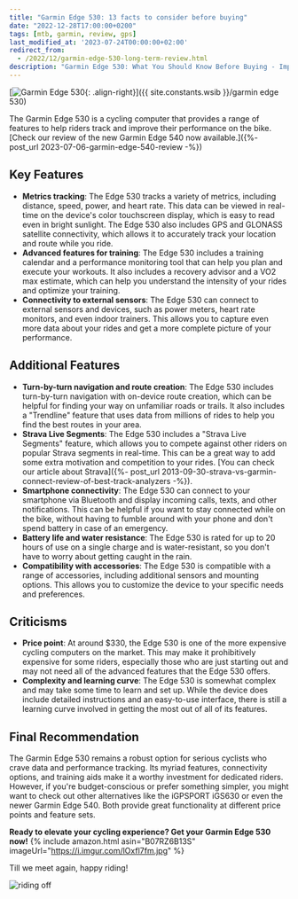 ```yaml
---
title: "Garmin Edge 530: 13 facts to consider before buying"
date: "2022-12-28T17:00:00+0200"
tags: [mtb, garmin, review, gps]
last_modified_at: '2023-07-24T00:00:00+02:00'
redirect_from:
  - /2022/12/garmin-edge-530-long-term-review.html
description: "Garmin Edge 530: What You Should Know Before Buying - Important facts and considerations to keep in mind when purchasing the Garmin Edge 530 cycling computer."
---
```


[![Garmin Edge 530](https://i.imgur.com/lOxfl7fm.jpg){: .align-right}]({{ site.constants.wsib }}/garmin edge 530)

The Garmin Edge 530 is a cycling computer that provides a range of features to help riders track and improve their performance on the bike. 
[Check our review of the new Garmin Edge 540 now available.]({%- post_url 2023-07-06-garmin-edge-540-review -%})

## Key Features

- **Metrics tracking**: The Edge 530 tracks a variety of metrics, including distance, speed, power, and heart rate. This data can be viewed in real-time on the device's color touchscreen display, which is easy to read even in bright sunlight. The Edge 530 also includes GPS and GLONASS satellite connectivity, which allows it to accurately track your location and route while you ride.
- **Advanced features for training**: The Edge 530 includes a training calendar and a performance monitoring tool that can help you plan and execute your workouts. It also includes a recovery advisor and a VO2 max estimate, which can help you understand the intensity of your rides and optimize your training.
- **Connectivity to external sensors**: The Edge 530 can connect to external sensors and devices, such as power meters, heart rate monitors, and even indoor trainers. This allows you to capture even more data about your rides and get a more complete picture of your performance.

## Additional Features

- **Turn-by-turn navigation and route creation**: The Edge 530 includes turn-by-turn navigation with on-device route creation, which can be helpful for finding your way on unfamiliar roads or trails. It also includes a "Trendline" feature that uses data from millions of rides to help you find the best routes in your area.
- **Strava Live Segments**: The Edge 530 includes a "Strava Live Segments" feature, which allows you to compete against other riders on popular Strava segments in real-time. This can be a great way to add some extra motivation and competition to your rides. [You can check our article about Strava]({%- post_url 2013-09-30-strava-vs-garmin-connect-review-of-best-track-analyzers -%}).
- **Smartphone connectivity**: The Edge 530 can connect to your smartphone via Bluetooth and display incoming calls, texts, and other notifications. This can be helpful if you want to stay connected while on the bike, without having to fumble around with your phone and don't spend battery in case of an emergency.
- **Battery life and water resistance**: The Edge 530 is rated for up to 20 hours of use on a single charge and is water-resistant, so you don't have to worry about getting caught in the rain.
- **Compatibility with accessories**: The Edge 530 is compatible with a range of accessories, including additional sensors and mounting options. This allows you to customize the device to your specific needs and preferences.

## Criticisms

- **Price point**: At around $330, the Edge 530 is one of the more expensive cycling computers on the market. This may make it prohibitively expensive for some riders, especially those who are just starting out and may not need all of the advanced features that the Edge 530 offers.
- **Complexity and learning curve**: The Edge 530 is somewhat complex and may take some time to learn and set up. While the device does include detailed instructions and an easy-to-use interface, there is still a learning curve involved in getting the most out of all of its features.

## Final Recommendation

The Garmin Edge 530 remains a robust option for serious cyclists who crave data and performance tracking. Its myriad features, connectivity options, and training aids make it a worthy investment for dedicated riders. However, if you're budget-conscious or prefer something simpler, you might want to check out other alternatives like the iGPSPORT iGS630 or even the newer Garmin Edge 540. Both provide great functionality at different price points and feature sets.

**Ready to elevate your cycling experience? Get your Garmin Edge 530 now!** 
{% include amazon.html asin="B07RZ6B13S" imageUrl="https://i.imgur.com/lOxfl7fm.jpg" %}

Till we meet again, happy riding!

![riding off](https://i.imgur.com/fOtDuKTm.png)